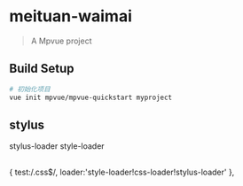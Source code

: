 # meituan-waimai

> A Mpvue project

## Build Setup

``` bash
# 初始化项目
vue init mpvue/mpvue-quickstart myproject
```
## stylus
stylus-loader
style-loader

## 
{
  test:/\.css$/,
  loader:'style-loader!css-loader!stylus-loader'
},
